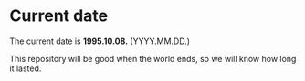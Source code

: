 # Current date

The current date is **1995.10.08.** (YYYY.MM.DD.)

This repository will be good when the world ends, so we will know how long it lasted.